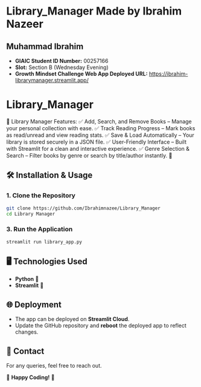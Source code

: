 # Library_Manager Made by Ibrahim Nazeer

## Muhammad Ibrahim
- **GIAIC Student ID Number:** 00257166
- **Slot:** Section B (Wednesday Evening)
- **Growth Mindset Challenge Web App Deployed URL:** https://ibrahim-librarymanager.streamlit.app/


# Library_Manager
 📌 Library Manager Features:  ✅ Add, Search, and Remove Books – Manage your personal collection with ease. ✅ Track Reading Progress – Mark books as read/unread and view reading stats. ✅ Save & Load Automatically – Your library is stored securely in a JSON file. ✅ User-Friendly Interface – Built with Streamlit for a clean and interactive experience. ✅ Genre Selection & Search – Filter books by genre or search by title/author instantly. 🚀
 
 ## 🛠 Installation & Usage

### **1. Clone the Repository**
```bash
git clone https://github.com/Ibrahimnazee/Library_Manager
cd Library Manager
```

### **3. Run the Application**
```bash
streamlit run library_app.py
```


## 🖥 Technologies Used
- **Python** 🐍
- **Streamlit** 🎈


## 🌐 Deployment
- The app can be deployed on **Streamlit Cloud**.
- Update the GitHub repository and **reboot** the deployed app to reflect changes.

## 📩 Contact
For any queries, feel free to reach out.

🚀 **Happy Coding!** 🎉
